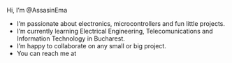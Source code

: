Hi, I’m @AssasinEma
- I’m passionate about electronics, microcontrollers and fun little projects.
- I’m currently learning Electrical Engineering, Telecomunications and Information Technology in Bucharest.
- I’m happy to collaborate on any small or big project.
- You can reach me at 

